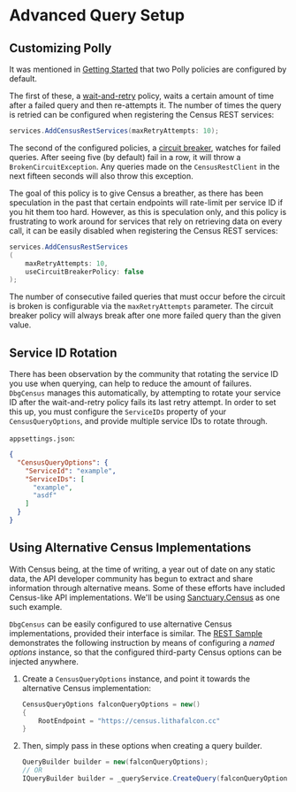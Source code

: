 # Advanced Query Setup

## Customizing Polly

It was mentioned in [Getting Started](index.md) that two Polly policies are configured by default.

The first of these, a [wait-and-retry](https://github.com/App-vNext/Polly#wait-and-retry) policy, waits a
certain amount of time after a failed query and then re-attempts it. The number of times the query is
retried can be configured when registering the Census REST services:

```csharp
services.AddCensusRestServices(maxRetryAttempts: 10);
```

The second of the configured policies, a [circuit breaker](https://github.com/App-vNext/Polly#circuit-breaker),
watches for failed queries. After seeing five (by default) fail in a row, it will throw a `BrokenCircuitException`.
Any queries made on the `CensusRestClient` in the next fifteen seconds will also throw this exception.

The goal of this policy is to give Census a breather, as there has been speculation in the past that certain
endpoints will rate-limit per service ID if you hit them too hard. However, as this is speculation only, and
this policy is frustrating to work around for services that rely on retrieving data on every call, it can
be easily disabled when registering the Census REST services:

```csharp
services.AddCensusRestServices
(
    maxRetryAttempts: 10,
    useCircuitBreakerPolicy: false
);
```

The number of consecutive failed queries that must occur before the circuit is broken is configurable via
the `maxRetryAttempts` parameter. The circuit breaker policy will always break after one more failed query
than the given value.

## Service ID Rotation

There has been observation by the community that rotating the service ID you use when querying, can
help to reduce the amount of failures. `DbgCensus` manages this automatically, by attempting to rotate
your service ID after the wait-and-retry policy fails its last retry attempt. In order to set this up,
you must configure the `ServiceIDs` property of your `CensusQueryOptions`, and provide multiple service
IDs to rotate through.

`appsettings.json`:

```json
{
  "CensusQueryOptions": {
    "ServiceId": "example",
    "ServiceIDs": [
      "example",
      "asdf"
    ]
  }
}
```

## Using Alternative Census Implementations

With Census being, at the time of writing, a year out of date on any static data, the API developer community has begun
to extract and share information through alternative means. Some of these efforts have included Census-like API implementations.
We'll be using [Sanctuary.Census](https://github.com/carlst99/Sanctuary.Census) as one such example.

`DbgCensus` can be easily configured to use alternative Census implementations, provided their interface is similar.
The [REST Sample](https://github.com/carlst99/DbgCensus/tree/main/Samples/RestSample) demonstrates the following instruction
by means of configuring a *named options* instance, so that the configured third-party Census options can be injected anywhere.

1. Create a `CensusQueryOptions` instance, and point it towards the alternative Census implementation:
    ```csharp
    CensusQueryOptions falconQueryOptions = new()
    {
        RootEndpoint = "https://census.lithafalcon.cc"
    }
    ```
   
2. Then, simply pass in these options when creating a query builder.
    ```csharp
    QueryBuilder builder = new(falconQueryOptions);
    // OR
    IQueryBuilder builder = _queryService.CreateQuery(falconQueryOptions);
    ```
